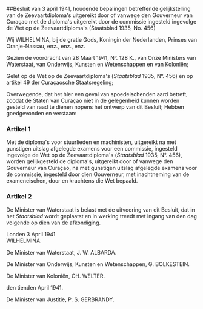 <meta http-equiv='Content-Type' content='text/html; charset=utf-8' />

##Besluit van 3 april 1941, houdende bepalingen betreffende gelijkstelling van de Zeevaartdiploma's uitgereikt door of vanwege den Gouverneur van Curaçao met de diploma's uitgereikt door de commissie ingesteld ingevolge de Wet op de Zeevaartdiploma's (Staatsblad 1935, No. 456)

Wij WILHELMINA, bij de gratie Gods, Koningin der Nederlanden, Prinses van Oranje-Nassau, enz., enz., enz.

Gezien de voordracht van 28 Maart 1941, N°. 128 K., van Onze Ministers van Waterstaat, van Onderwijs, Kunsten en Wetenschappen en van Koloniën;

Gelet op de Wet op de Zeevaartdiploma's (*Staatsblad* 1935, N°. 456) en op artikel 49 der Curaçaosche Staatsregeling;

Overwegende, dat het hier een geval van spoedeischenden aard betreft, zoodat de Staten van Curaçao niet in de gelegenheid kunnen worden gesteld van raad te dienen nopens het ontwerp van dit Besluit;
Hebben goedgevonden en verstaan:    

### Artikel  1  

Met de diploma's voor stuurlieden en machinisten, uitgereikt na met gunstigen uitslag afgelegde examens voor een commissie, ingesteld ingevolge de Wet op de Zeevaartdiploma's (*Staatsblad* 1935, N°. 456), worden gelijkgesteld de diploma's, uitgereikt door of vanwege den Gouverneur van Curaçao, na met gunstigen uitslag afgelegde examens voor de commissie, ingesteld door dien Gouverneur, met inachtneming van de exameneischen, door en krachtens die Wet bepaald. 

### Artikel  2  

De Minister van Waterstaat is belast met de uitvoering van dit Besluit, dat in het *Staatsblad* wordt geplaatst en in werking treedt met ingang van den dag volgende op dien van de afkondiging. 

Londen 
3 April 1941  
WILHELMINA.  

De Minister van Waterstaat, 
J. W. ALBARDA.   

De Minister van Onderwijs, Kunsten en Wetenschappen, 
G. BOLKESTEIN.   

De Minister van Koloniën, 
CH. WELTER.   

den tienden April 1941. 

De Minister van Justitie, 
P. S. GERBRANDY.    
